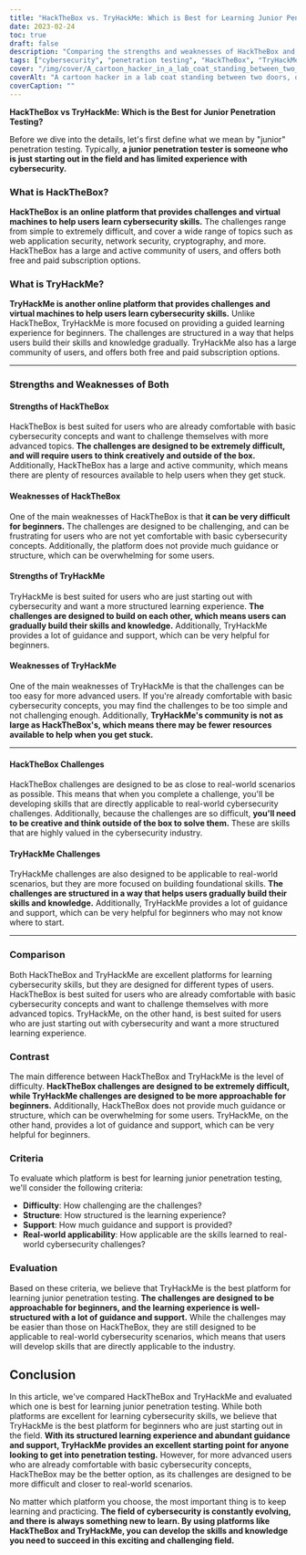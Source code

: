 ```yaml
---
title: "HackTheBox vs. TryHackMe: Which is Best for Learning Junior Penetration Testing?"
date: 2023-02-24
toc: true
draft: false
description: "Comparing the strengths and weaknesses of HackTheBox and TryHackMe to determine the best platform for junior penetration testing."
tags: ["cybersecurity", "penetration testing", "HackTheBox", "TryHackMe", "learning", "beginner", "virtual machines", "challenges", "guidance", "support", "real-world scenarios", "skills", "network security", "web application security", "cryptography", "programming", "community", "online learning", "structured learning", "creative thinking", "hackthebox vs tryhackme", "penetration testing platforms", "cybersecurity learning", "junior penetration testing", "virtual machine challenges", "network security skills", "web application security", "cryptography learning", "programming for cybersecurity", "online learning platforms", "structured learning experience", "creative thinking in cybersecurity", "beginner cybersecurity", "community support", "real-world cybersecurity scenarios", "cybersecurity skills development", "hackthebox community", "tryhackme community", "cybersecurity challenges", "learning cybersecurity", "penetration testing skills", "cybersecurity training", "hands-on cybersecurity learning", "guided cybersecurity learning", "hackthebox challenges", "tryhackme challenges", "applying cybersecurity skills", "cybersecurity education", "online cybersecurity platforms", "hackthebox subscription", "tryhackme subscription"]
cover: "/img/cover/A_cartoon_hacker_in_a_lab_coat_standing_between_two_doors.png"
coverAlt: "A cartoon hacker in a lab coat standing between two doors, one labeled HackTheBox and the other labeled TryHackMe with a thought bubble over their head wondering which one to choose."
coverCaption: ""
---
```


**HackTheBox vs TryHackMe: Which is the Best for Junior Penetration Testing?**

Before we dive into the details, let's first define what we mean by "junior" penetration testing. Typically, **a junior penetration tester is someone who is just starting out in the field and has limited experience with cybersecurity.**

### What is HackTheBox?

**HackTheBox is an online platform that provides challenges and virtual machines to help users learn cybersecurity skills.** The challenges range from simple to extremely difficult, and cover a wide range of topics such as web application security, network security, cryptography, and more. HackTheBox has a large and active community of users, and offers both free and paid subscription options.

### What is TryHackMe?

**TryHackMe is another online platform that provides challenges and virtual machines to help users learn cybersecurity skills.** Unlike HackTheBox, TryHackMe is more focused on providing a guided learning experience for beginners. The challenges are structured in a way that helps users build their skills and knowledge gradually. TryHackMe also has a large community of users, and offers both free and paid subscription options.

________________________________________________________________________________________________________________________

### Strengths and Weaknesses of Both

#### Strengths of HackTheBox

HackTheBox is best suited for users who are already comfortable with basic cybersecurity concepts and want to challenge themselves with more advanced topics. **The challenges are designed to be extremely difficult, and will require users to think creatively and outside of the box.** Additionally, HackTheBox has a large and active community, which means there are plenty of resources available to help users when they get stuck.

#### Weaknesses of HackTheBox

One of the main weaknesses of HackTheBox is that **it can be very difficult for beginners.** The challenges are designed to be challenging, and can be frustrating for users who are not yet comfortable with basic cybersecurity concepts. Additionally, the platform does not provide much guidance or structure, which can be overwhelming for some users.

#### Strengths of TryHackMe

TryHackMe is best suited for users who are just starting out with cybersecurity and want a more structured learning experience. **The challenges are designed to build on each other, which means users can gradually build their skills and knowledge.** Additionally, TryHackMe provides a lot of guidance and support, which can be very helpful for beginners.

#### Weaknesses of TryHackMe

One of the main weaknesses of TryHackMe is that the challenges can be too easy for more advanced users. If you're already comfortable with basic cybersecurity concepts, you may find the challenges to be too simple and not challenging enough. Additionally, **TryHackMe's community is not as large as HackTheBox's, which means there may be fewer resources available to help when you get stuck.**

________________________________________________________________________________________________________________________

#### HackTheBox Challenges

HackTheBox challenges are designed to be as close to real-world scenarios as possible. This means that when you complete a challenge, you'll be developing skills that are directly applicable to real-world cybersecurity challenges. Additionally, because the challenges are so difficult, **you'll need to be creative and think outside of the box to solve them.** These are skills that are highly valued in the cybersecurity industry.

#### TryHackMe Challenges

TryHackMe challenges are also designed to be applicable to real-world scenarios, but they are more focused on building foundational skills. **The challenges are structured in a way that helps users gradually build their skills and knowledge.** Additionally, TryHackMe provides a lot of guidance and support, which can be very helpful for beginners who may not know where to start.

________________________________________________________________________________________________________________________

### Comparison

Both HackTheBox and TryHackMe are excellent platforms for learning cybersecurity skills, but they are designed for different types of users. HackTheBox is best suited for users who are already comfortable with basic cybersecurity concepts and want to challenge themselves with more advanced topics. TryHackMe, on the other hand, is best suited for users who are just starting out with cybersecurity and want a more structured learning experience.

### Contrast

The main difference between HackTheBox and TryHackMe is the level of difficulty. **HackTheBox challenges are designed to be extremely difficult, while TryHackMe challenges are designed to be more approachable for beginners.** Additionally, HackTheBox does not provide much guidance or structure, which can be overwhelming for some users. TryHackMe, on the other hand, provides a lot of guidance and support, which can be very helpful for beginners.

### Criteria

To evaluate which platform is best for learning junior penetration testing, we'll consider the following criteria:

- **Difficulty**: How challenging are the challenges?
- **Structure**: How structured is the learning experience?
- **Support**: How much guidance and support is provided?
- **Real-world applicability**: How applicable are the skills learned to real-world cybersecurity challenges?

### Evaluation

Based on these criteria, we believe that TryHackMe is the best platform for learning junior penetration testing. **The challenges are designed to be approachable for beginners, and the learning experience is well-structured with a lot of guidance and support.** While the challenges may be easier than those on HackTheBox, they are still designed to be applicable to real-world cybersecurity scenarios, which means that users will develop skills that are directly applicable to the industry.

## Conclusion

In this article, we've compared HackTheBox and TryHackMe and evaluated which one is best for learning junior penetration testing. While both platforms are excellent for learning cybersecurity skills, we believe that TryHackMe is the best platform for beginners who are just starting out in the field. **With its structured learning experience and abundant guidance and support, TryHackMe provides an excellent starting point for anyone looking to get into penetration testing.** However, for more advanced users who are already comfortable with basic cybersecurity concepts, HackTheBox may be the better option, as its challenges are designed to be more difficult and closer to real-world scenarios.

No matter which platform you choose, the most important thing is to keep learning and practicing. **The field of cybersecurity is constantly evolving, and there is always something new to learn. By using platforms like HackTheBox and TryHackMe, you can develop the skills and knowledge you need to succeed in this exciting and challenging field.**




